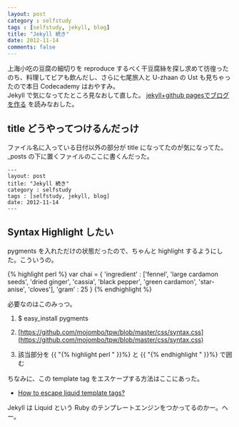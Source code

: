 ```yaml
---
layout: post
category : selfstudy
tags : [selfstudy, jekyll, blog]
title: "Jekyll 続き"
date: 2012-11-14
comments: false
---
```


上海小吃の豆腐の細切りを reproduce するべく干豆腐絲を探し求めて彷徨ったのち、料理してビアも飲んだし、さらに七尾旅人と U-zhaan の Ust も見ちゃったので本日 Codecademy はおやすみ。  
Jekyll で気になってたところ見なおして直した。
[jekyll+github pagesでブログを作る](http://web.sfc.keio.ac.jp/~t10078si/wpx/?p=862) を読みなおした。

## title どうやってつけるんだっけ

ファイル名に入っている日付以外の部分が title になってたのが気になってた。_posts の下に置くファイルのここに書くんだった。

	---
	layout: post
	title: "Jekyll 続き"
	category : selfstudy
	tags : [selfstudy, jekyll, blog]
	date: 2012-11-14
	---

## Syntax Highlight したい

pygments を入れただけの状態だったので、ちゃんと highlight するようにした。こういうの。

{% highlight perl %}
var chai  = {
	'ingredient' : ['fennel', 'large cardamon seeds', 'dried ginger', 'cassia', 'black pepper', 'green cardamon', 'star-anise', 'cloves'],
	'gram' : 25
}
{% endhighlight %}

必要なのはこのみっつ。
1. $ easy_install pygments
2. [https://github.com/mojombo/tpw/blob/master/css/syntax.css](https://github.com/mojombo/tpw/blob/master/css/syntax.css)

3. 該当部分を {{ "{% highlight perl " }}%} と {{ "{% endhighlight " }}%} で囲む

ちなみに、この template tag をエスケープする方法はここにあった。

* [How to escape liquid template tags?](http://stackoverflow.com/questions/3426182/how-to-escape-liquid-template-tags)

Jekyll は Liquid という Ruby のテンプレートエンジンをつかってるのかー。へー。

